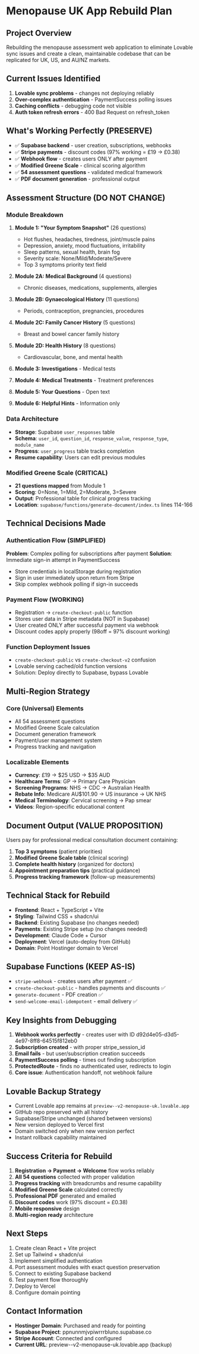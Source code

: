 # Menopause UK App Rebuild Plan

## Project Overview
Rebuilding the menopause assessment web application to eliminate Lovable sync issues and create a clean, maintainable codebase that can be replicated for UK, US, and AU/NZ markets.

## Current Issues Identified
1. **Lovable sync problems** - changes not deploying reliably
2. **Over-complex authentication** - PaymentSuccess polling issues
3. **Caching conflicts** - debugging code not visible
4. **Auth token refresh errors** - 400 Bad Request on refresh_token

## What's Working Perfectly (PRESERVE)
- ✅ **Supabase backend** - user creation, subscriptions, webhooks
- ✅ **Stripe payments** - discount codes (97% working = £19 → £0.38)
- ✅ **Webhook flow** - creates users ONLY after payment
- ✅ **Modified Greene Scale** - clinical scoring algorithm
- ✅ **54 assessment questions** - validated medical framework
- ✅ **PDF document generation** - professional output

## Assessment Structure (DO NOT CHANGE)

### Module Breakdown
1. **Module 1: "Your Symptom Snapshot"** (26 questions)
   - Hot flushes, headaches, tiredness, joint/muscle pains
   - Depression, anxiety, mood fluctuations, irritability
   - Sleep patterns, sexual health, brain fog
   - Severity scale: None/Mild/Moderate/Severe
   - Top 3 symptoms priority text field

2. **Module 2A: Medical Background** (4 questions)
   - Chronic diseases, medications, supplements, allergies

3. **Module 2B: Gynaecological History** (11 questions)
   - Periods, contraception, pregnancies, procedures

4. **Module 2C: Family Cancer History** (5 questions)
   - Breast and bowel cancer family history

5. **Module 2D: Health History** (8 questions)
   - Cardiovascular, bone, and mental health

6. **Module 3: Investigations** - Medical tests
7. **Module 4: Medical Treatments** - Treatment preferences  
8. **Module 5: Your Questions** - Open text
9. **Module 6: Helpful Hints** - Information only

### Data Architecture
- **Storage**: Supabase `user_responses` table
- **Schema**: `user_id`, `question_id`, `response_value`, `response_type`, `module_name`
- **Progress**: `user_progress` table tracks completion
- **Resume capability**: Users can edit previous modules

### Modified Greene Scale (CRITICAL)
- **21 questions mapped** from Module 1
- **Scoring**: 0=None, 1=Mild, 2=Moderate, 3=Severe
- **Output**: Professional table for clinical progress tracking
- **Location**: `supabase/functions/generate-document/index.ts` lines 114-166

## Technical Decisions Made

### Authentication Flow (SIMPLIFIED)
**Problem**: Complex polling for subscriptions after payment
**Solution**: Immediate sign-in attempt in PaymentSuccess
- Store credentials in localStorage during registration
- Sign in user immediately upon return from Stripe
- Skip complex webhook polling if sign-in succeeds

### Payment Flow (WORKING)
- Registration → `create-checkout-public` function
- Stores user data in Stripe metadata (NOT in Supabase)
- User created ONLY after successful payment via webhook
- Discount codes apply properly (98off = 97% discount working)

### Function Deployment Issues
- `create-checkout-public` vs `create-checkout-v2` confusion
- Lovable serving cached/old function versions
- Solution: Deploy directly to Supabase, bypass Lovable

## Multi-Region Strategy

### Core (Universal) Elements
- All 54 assessment questions
- Modified Greene Scale calculation
- Document generation framework
- Payment/user management system
- Progress tracking and navigation

### Localizable Elements
- **Currency**: £19 → $25 USD → $35 AUD
- **Healthcare Terms**: GP → Primary Care Physician
- **Screening Programs**: NHS → CDC → Australian Health  
- **Rebate Info**: Medicare AU$101.90 → US insurance → UK NHS
- **Medical Terminology**: Cervical screening → Pap smear
- **Videos**: Region-specific educational content

## Document Output (VALUE PROPOSITION)
Users pay for professional medical consultation document containing:
1. **Top 3 symptoms** (patient priorities)
2. **Modified Greene Scale table** (clinical scoring)
3. **Complete health history** (organized for doctors)
4. **Appointment preparation tips** (practical guidance)
5. **Progress tracking framework** (follow-up measurements)

## Technical Stack for Rebuild
- **Frontend**: React + TypeScript + Vite
- **Styling**: Tailwind CSS + shadcn/ui
- **Backend**: Existing Supabase (no changes needed)
- **Payments**: Existing Stripe setup (no changes needed)
- **Development**: Claude Code + Cursor
- **Deployment**: Vercel (auto-deploy from GitHub)
- **Domain**: Point Hostinger domain to Vercel

## Supabase Functions (KEEP AS-IS)
- `stripe-webhook` - creates users after payment ✅
- `create-checkout-public` - handles payments and discounts ✅
- `generate-document` - PDF creation ✅
- `send-welcome-email-idempotent` - email delivery ✅

## Key Insights from Debugging
1. **Webhook works perfectly** - creates user with ID d92d4e05-d3d5-4e97-8ff8-64515f812eb0
2. **Subscription created** - with proper stripe_session_id
3. **Email fails** - but user/subscription creation succeeds
4. **PaymentSuccess polling** - times out finding subscription
5. **ProtectedRoute** - finds no authenticated user, redirects to login
6. **Core issue**: Authentication handoff, not webhook failure

## Lovable Backup Strategy
- Current Lovable app remains at `preview--v2-menopause-uk.lovable.app`
- GitHub repo preserved with all history
- Supabase/Stripe unchanged (shared between versions)
- New version deployed to Vercel first
- Domain switched only when new version perfect
- Instant rollback capability maintained

## Success Criteria for Rebuild
1. **Registration → Payment → Welcome** flow works reliably
2. **All 54 questions** collected with proper validation
3. **Progress tracking** with breadcrumbs and resume capability
4. **Modified Greene Scale** calculated correctly
5. **Professional PDF** generated and emailed
6. **Discount codes** work (97% discount = £0.38)
7. **Mobile responsive** design
8. **Multi-region ready** architecture

## Next Steps
1. Create clean React + Vite project
2. Set up Tailwind + shadcn/ui
3. Implement simplified authentication
4. Port assessment modules with exact question preservation
5. Connect to existing Supabase backend
6. Test payment flow thoroughly
7. Deploy to Vercel
8. Configure domain pointing

## Contact Information
- **Hostinger Domain**: Purchased and ready for pointing
- **Supabase Project**: ppnunnmjvpiwrrrbluno.supabase.co
- **Stripe Account**: Connected and configured
- **Current URL**: preview--v2-menopause-uk.lovable.app (backup)